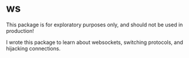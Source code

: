 # ws

This package is for exploratory purposes only, and should not be used in production!

I wrote this package to learn about websockets, switching protocols, and
hijacking connections.
